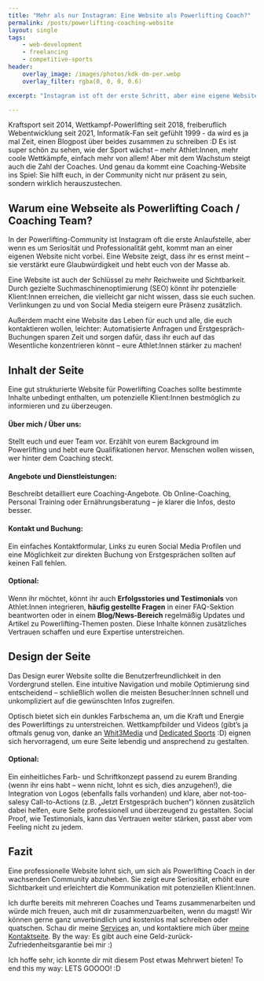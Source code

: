 ```yaml
---
title: "Mehr als nur Instagram: Eine Website als Powerlifting Coach?"
permalink: /posts/powerlifting-coaching-website
layout: single
tags:
    - web-development
    - freelancing
    - competitive-sports
header:
    overlay_image: /images/photos/kdk-dm-per.webp
    overlay_filter: rgba(0, 0, 0, 0.6)

excerpt: "Instagram ist oft der erste Schritt, aber eine eigene Website bringt dein Coaching auf das nächste Level. Ich habe hier mal zusammengefasst, warum es sich für dich als Powerlifting Coach lohnt, eine eigene Website zu haben, was du darauf zeigen solltest und wie sie dir hilft, in der wachsenden Community herauszustechen"

---
```



Kraftsport seit 2014, Wettkampf-Powerlifting seit 2018, freiberuflich Webentwicklung seit 2021, Informatik-Fan seit gefühlt 1999 - da wird es ja mal Zeit, einen Blogpost über beides zusammen zu schreiben :D Es ist super schön zu sehen, wie der Sport wächst – mehr Athlet:Innen, mehr coole Wettkämpfe, einfach mehr von allem! Aber mit dem Wachstum steigt auch die Zahl der Coaches. Und genau da kommt eine Coaching-Website ins Spiel: Sie hilft euch, in der Community nicht nur präsent zu sein, sondern wirklich herauszustechen.


## Warum eine Webseite als Powerlifting Coach / Coaching Team?

In der Powerlifting-Community ist Instagram oft die erste Anlaufstelle, aber wenn es um Seriosität und Professionalität geht, kommt man an einer eigenen Website nicht vorbei. Eine Website zeigt, dass ihr es ernst meint – sie verstärkt eure Glaubwürdigkeit und hebt euch von der Masse ab.

Eine Website ist auch der Schlüssel zu mehr Reichweite und Sichtbarkeit. Durch gezielte Suchmaschinenoptimierung (SEO) könnt ihr potenzielle Klient:Innen erreichen, die vielleicht gar nicht wissen, dass sie euch suchen. Verlinkungen zu und von Social Media steigern eure Präsenz zusätzlich.

Außerdem macht eine Website das Leben für euch und alle, die euch kontaktieren wollen, leichter: Automatisierte Anfragen und Erstgespräch-Buchungen sparen Zeit und sorgen dafür, dass ihr euch auf das Wesentliche konzentrieren könnt – eure Athlet:Innen stärker zu machen!




## Inhalt der Seite

Eine gut strukturierte Website für Powerlifting Coaches sollte bestimmte Inhalte unbedingt enthalten, um potenzielle Klient:Innen bestmöglich zu informieren und zu überzeugen.

#### Über mich / Über uns: 
Stellt euch und euer Team vor. Erzählt von eurem Background im Powerlifting und hebt eure Qualifikationen hervor. Menschen wollen wissen, wer hinter dem Coaching steckt.

#### Angebote und Dienstleistungen:
Beschreibt detailliert eure Coaching-Angebote. Ob Online-Coaching, Personal Training oder Ernährungsberatung – je klarer die Infos, desto besser.

#### Kontakt und Buchung:  
Ein einfaches Kontaktformular, Links zu euren Social Media Profilen und eine Möglichkeit zur direkten Buchung von Erstgesprächen sollten auf keinen Fall fehlen.

#### Optional:  
Wenn ihr möchtet, könnt ihr auch **Erfolgsstories und Testimonials** von Athlet:Innen integrieren, **häufig gestellte Fragen** in einer FAQ-Sektion beantworten oder in einem **Blog/News-Bereich** regelmäßig Updates und Artikel zu Powerlifting-Themen posten. Diese Inhalte können zusätzliches Vertrauen schaffen und eure Expertise unterstreichen.


## Design der Seite

Das Design eurer Website sollte die Benutzerfreundlichkeit in den Vordergrund stellen. Eine intuitive Navigation und mobile Optimierung sind entscheidend – schließlich wollen die meisten Besucher:Innen schnell und unkompliziert auf die gewünschten Infos zugreifen.

Optisch bietet sich ein dunkles Farbschema an, um die Kraft und Energie des Powerliftings zu unterstreichen. Wettkampfbilder und Videos (gibt’s ja oftmals genug von, danke an [Whit3Media](https://www.instagram.com/whit3_media/) und [Dedicated Sports](https://www.instagram.com/dedicatedsports/) :D) eignen sich hervorragend, um eure Seite lebendig und ansprechend zu gestalten.

#### Optional:
Ein einheitliches Farb- und Schriftkonzept passend zu eurem Branding (wenn ihr eins habt – wenn nicht, lohnt es sich, dies anzugehen!), die Integration von Logos (ebenfalls falls vorhanden) und klare, aber not-too-salesy Call-to-Actions (z.B. „Jetzt Erstgespräch buchen“) können zusätzlich dabei helfen, eure Seite professionell und überzeugend zu gestalten. Social Proof, wie Testimonials, kann das Vertrauen weiter stärken, passt aber vom Feeling nicht zu jedem.


## Fazit

Eine professionelle Website lohnt sich, um sich als Powerlifting Coach in der wachsenden Community abzuheben. Sie zeigt eure Seriosität, erhöht eure Sichtbarkeit und erleichtert die Kommunikation mit potenziellen Klient:Innen.

Ich durfte bereits mit mehreren Coaches und Teams zusammenarbeiten und würde mich freuen, auch mit dir zusammenzuarbeiten, wenn du magst! Wir können gerne ganz unverbindlich und kostenlos mal schreiben oder quatschen. Schau dir meine [Services](https://perstarke-webdev.de/services) an, und kontaktiere mich über [meine Kontaktseite](https://perstarke-webdev.de/contact). By the way: Es gibt auch eine Geld-zurück-Zufriedenheitsgarantie bei mir :)

Ich hoffe sehr, ich konnte dir mit diesem Post etwas Mehrwert bieten!
To end this my way: LETS GOOOO! :D